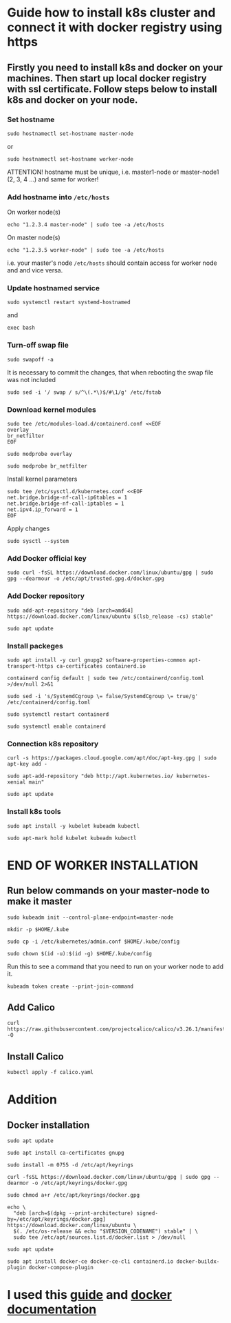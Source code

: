 # Guide how to install k8s cluster and connect it with docker registry using https

## Firstly you need to install k8s and docker on your machines. Then start up local docker registry with ssl certificate. Follow steps below to install k8s and docker on your node.

### Set hostname

```
sudo hostnamectl set-hostname master-node
```
or 
```
sudo hostnamectl set-hostname worker-node
```
ATTENTION! hostname must be unique, i.e. master1-node or master-node1 (2, 3, 4 ...) and same for worker!

### Add hostname into ```/etc/hosts```

On worker node(s)
```
echo "1.2.3.4 master-node" | sudo tee -a /etc/hosts
```
On master node(s)
```
echo "1.2.3.5 worker-node" | sudo tee -a /etc/hosts
```

i.e. your master's node ```/etc/hosts``` should contain access for worker node and and vice versa. 

### Update hostnamed service

```
sudo systemctl restart systemd-hostnamed
```
and
```
exec bash
```

### Turn-off swap file

```
sudo swapoff -a
```

It is necessary to commit the changes, that when rebooting the swap file was not included

```
sudo sed -i '/ swap / s/^\(.*\)$/#\1/g' /etc/fstab
```

### Download kernel modules

```
sudo tee /etc/modules-load.d/containerd.conf <<EOF
overlay
br_netfilter
EOF
```

```
sudo modprobe overlay
```

```
sudo modprobe br_netfilter
```

Install kernel parameters

```
sudo tee /etc/sysctl.d/kubernetes.conf <<EOF
net.bridge.bridge-nf-call-ip6tables = 1
net.bridge.bridge-nf-call-iptables = 1
net.ipv4.ip_forward = 1
EOF
```

Apply changes

```
sudo sysctl --system
```

### Add Docker official key

```
sudo curl -fsSL https://download.docker.com/linux/ubuntu/gpg | sudo gpg --dearmour -o /etc/apt/trusted.gpg.d/docker.gpg
```

### Add Docker repository

```
sudo add-apt-repository "deb [arch=amd64] https://download.docker.com/linux/ubuntu $(lsb_release -cs) stable"
```

```
sudo apt update
```

### Install packeges

```
sudo apt install -y curl gnupg2 software-properties-common apt-transport-https ca-certificates containerd.io
```

```
containerd config default | sudo tee /etc/containerd/config.toml >/dev/null 2>&1
```

```
sudo sed -i 's/SystemdCgroup \= false/SystemdCgroup \= true/g' /etc/containerd/config.toml
```

```
sudo systemctl restart containerd
```

```
sudo systemctl enable containerd
```

### Connection k8s repository

```
curl -s https://packages.cloud.google.com/apt/doc/apt-key.gpg | sudo apt-key add -
```

```
sudo apt-add-repository "deb http://apt.kubernetes.io/ kubernetes-xenial main"
```

```
sudo apt update
```

### Install k8s tools

```
sudo apt install -y kubelet kubeadm kubectl
```

```
sudo apt-mark hold kubelet kubeadm kubectl
```

# END OF WORKER INSTALLATION

## Run below commands on your master-node to make it master

```
sudo kubeadm init --control-plane-endpoint=master-node
```

```
mkdir -p $HOME/.kube
```

```
sudo cp -i /etc/kubernetes/admin.conf $HOME/.kube/config
```

```
sudo chown $(id -u):$(id -g) $HOME/.kube/config
```

Run this to see a command that you need to run on your worker node to add it.

```
kubeadm token create --print-join-command
```

## Add Calico

```
curl https://raw.githubusercontent.com/projectcalico/calico/v3.26.1/manifests/calico.yaml -O
```

## Install Calico

```
kubectl apply -f calico.yaml
```

# Addition

## Docker installation

```
sudo apt update
```

```
sudo apt install ca-certificates gnupg
```

```
sudo install -m 0755 -d /etc/apt/keyrings
```

```
curl -fsSL https://download.docker.com/linux/ubuntu/gpg | sudo gpg --dearmor -o /etc/apt/keyrings/docker.gpg
```

```
sudo chmod a+r /etc/apt/keyrings/docker.gpg
```

```
echo \
  "deb [arch=$(dpkg --print-architecture) signed-by=/etc/apt/keyrings/docker.gpg] https://download.docker.com/linux/ubuntu \
  $(. /etc/os-release && echo "$VERSION_CODENAME") stable" | \
  sudo tee /etc/apt/sources.list.d/docker.list > /dev/null
```

```
sudo apt update
```

```
sudo apt install docker-ce docker-ce-cli containerd.io docker-buildx-plugin docker-compose-plugin
```

# I used this [guide](https://www.heyvaldemar.net/ustanovka-kubernetes-na-ubuntu-server-22-04-lts/) and [docker documentation](https://docs.docker.com/engine/install/ubuntu/)